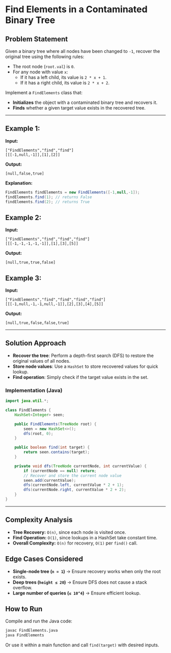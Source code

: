 # Find Elements in a Contaminated Binary Tree

## Problem Statement
Given a binary tree where all nodes have been changed to `-1`, recover the original tree using the following rules:
- The root node (`root.val`) is `0`.
- For any node with value `x`:
  - If it has a left child, its value is `2 * x + 1`.
  - If it has a right child, its value is `2 * x + 2`.

Implement a `FindElements` class that:
- **Initializes** the object with a contaminated binary tree and recovers it.
- **Finds** whether a given target value exists in the recovered tree.

---

## Example 1:
**Input:**
```plaintext
["FindElements","find","find"]
[[[-1,null,-1]],[1],[2]]
```
**Output:**
```plaintext
[null,false,true]
```
**Explanation:**
```java
FindElements findElements = new FindElements([-1,null,-1]);
findElements.find(1); // returns False
findElements.find(2); // returns True
```

## Example 2:
**Input:**
```plaintext
["FindElements","find","find","find"]
[[[-1,-1,-1,-1,-1]],[1],[3],[5]]
```
**Output:**
```plaintext
[null,true,true,false]
```

## Example 3:
**Input:**
```plaintext
["FindElements","find","find","find","find"]
[[[-1,null,-1,-1,null,-1]],[2],[3],[4],[5]]
```
**Output:**
```plaintext
[null,true,false,false,true]
```

---

## Solution Approach
- **Recover the tree**: Perform a depth-first search (DFS) to restore the original values of all nodes.
- **Store node values**: Use a `HashSet` to store recovered values for quick lookup.
- **Find operation**: Simply check if the target value exists in the set.

### Implementation (Java)
```java
import java.util.*;

class FindElements {
    HashSet<Integer> seen;

    public FindElements(TreeNode root) {
        seen = new HashSet<>();
        dfs(root, 0);
    }

    public boolean find(int target) {
        return seen.contains(target);
    }

    private void dfs(TreeNode currentNode, int currentValue) {
        if (currentNode == null) return;
        // Recover and store the current node value
        seen.add(currentValue);
        dfs(currentNode.left, currentValue * 2 + 1);
        dfs(currentNode.right, currentValue * 2 + 2);
    }
}
```

---

## Complexity Analysis
- **Tree Recovery:** `O(n)`, since each node is visited once.
- **Find Operation:** `O(1)`, since lookups in a HashSet take constant time.
- **Overall Complexity:** `O(n)` for recovery, `O(1)` per `find()` call.

## Edge Cases Considered
- **Single-node tree (`n = 1`)** → Ensure recovery works when only the root exists.
- **Deep trees (`height ≤ 20`)** → Ensure DFS does not cause a stack overflow.
- **Large number of queries (`≤ 10^4`)** → Ensure efficient lookup.

## How to Run
Compile and run the Java code:
```sh
javac FindElements.java
java FindElements
```
Or use it within a main function and call `find(target)` with desired inputs.


